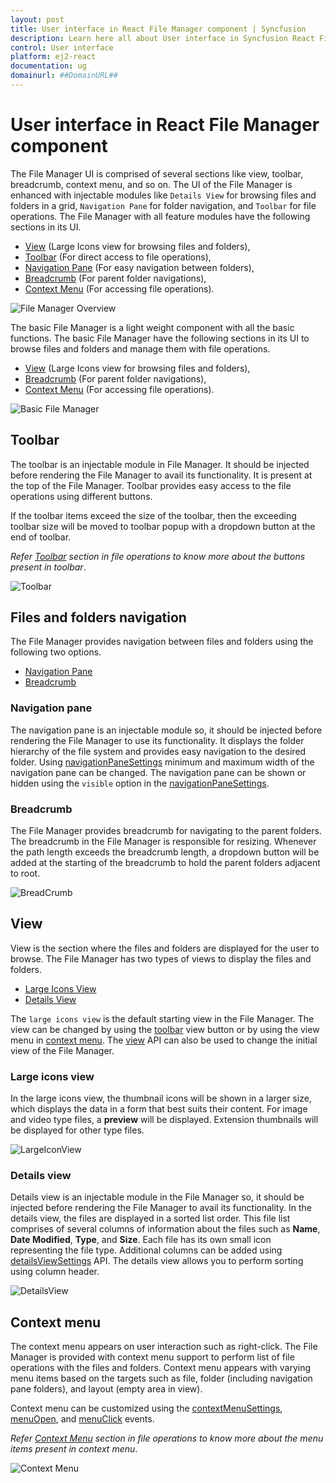 ```yaml
---
layout: post
title: User interface in React File Manager component | Syncfusion
description: Learn here all about User interface in Syncfusion React File Manager component of Syncfusion Essential JS 2 and more.
control: User interface 
platform: ej2-react
documentation: ug
domainurl: ##DomainURL##
---
```


# User interface in React File Manager component

The File Manager UI is comprised of several sections like view, toolbar, breadcrumb, context menu, and so on. The UI of the File Manager is enhanced with injectable modules like `Details View` for browsing files and folders in a grid, `Navigation Pane` for folder navigation, and `Toolbar` for file operations. The File Manager with all feature modules have the following sections in its UI.

* [View](#view) (Large Icons view for browsing files and folders),
* [Toolbar](#toolbar) (For direct access to file operations),
* [Navigation Pane](#navigation-pane) (For easy navigation between folders),
* [Breadcrumb](#breadcrumb) (For parent folder navigations),
* [Context Menu](#context-menu) (For accessing file operations).

![File Manager Overview](./images/user-interface.png)

The basic File Manager is a light weight component with all the basic functions. The basic File Manager have the following sections in its UI to browse files and folders and manage them with file operations.

* [View](#view) (Large Icons view for browsing files and folders),
* [Breadcrumb](#breadcrumb) (For parent folder navigations),
* [Context Menu](#context-menu) (For accessing file operations).

![Basic File Manager](./images/default-ui.png)

## Toolbar

The toolbar is an injectable module in File Manager. It should be injected before rendering the File Manager to avail its functionality. It is present at the top of the File Manager. Toolbar provides easy access to the file operations using different buttons.

If the toolbar items exceed the size of the toolbar, then the exceeding toolbar size will be moved to toolbar popup with a dropdown button at the end of toolbar.

*Refer [Toolbar](./file-operations/#toolbar) section in file operations to know more about the buttons present in toolbar*.

![Toolbar](./images/toolbar.png)

## Files and folders navigation

The File Manager provides navigation between files and folders using the following two options.

* [Navigation Pane](#navigation-pane)
* [Breadcrumb](#breadcrumb)

### Navigation pane

The navigation pane is an injectable module so, it should be injected before rendering the File Manager to use its functionality.
It displays the folder hierarchy of the file system and provides easy navigation to the desired folder. Using [navigationPaneSettings](https://ej2.syncfusion.com/react/documentation/api/file-manager/#navigationpanesettings) minimum and maximum width of the navigation pane can be changed.
The navigation pane can be shown or hidden using the `visible` option in the [navigationPaneSettings](https://ej2.syncfusion.com/react/documentation/api/file-manager/#navigationpanesettings).

### Breadcrumb

The File Manager provides breadcrumb for navigating to the parent folders. The breadcrumb in the File Manager is responsible for resizing.
Whenever the path length exceeds the breadcrumb length, a dropdown button will be added at the starting of the breadcrumb to hold the parent folders adjacent to root.

![BreadCrumb](./images/breadcrumb.png)

## View

View is the section where the files and folders are displayed for the user to browse. The File Manager has two types of views to display the files and folders.

* [Large Icons View](#large-icons-view)
* [Details View](#details-view)

The `large icons view` is the default starting view in the File Manager. The view can be changed by using the [toolbar](#toolbar) view button or by using the view menu in [context menu](#context-menu). The [view](https://ej2.syncfusion.com/react/documentation/api/file-manager/#view) API can also be used to change the initial view of the File Manager.

### Large icons view

In the large icons view, the thumbnail icons will be shown in a larger size, which displays the data in a form that best suits their content.  For image and video type files, a **preview** will be displayed. Extension thumbnails will be displayed for other type files.

![LargeIconView](./images/largeiconsview.png)

### Details view

Details view is an injectable module in the File Manager so, it should be injected before rendering the File Manager to avail its functionality. In the details view, the files are displayed in a sorted list order. This file list comprises of several columns of information about the files such as **Name**, **Date Modified**, **Type**, and **Size**. Each file has its own small icon representing the file type. Additional columns can be added using [detailsViewSettings](https://ej2.syncfusion.com/react/documentation/api/file-manager/#detailsviewsettings) API. The details view allows you to perform sorting using column header.

![DetailsView](./images/detailsview.png)

## Context menu

The context menu appears on user interaction such as right-click. The File Manager is provided with context menu support to perform list of file operations with the files and folders. Context menu appears with varying menu items based on the targets such as file, folder (including navigation pane folders),  and layout (empty area in view).

Context menu can be customized using the [contextMenuSettings](https://ej2.syncfusion.com/react/documentation/api/file-manager/#contextmenusettings), [menuOpen](https://ej2.syncfusion.com/react/documentation/api/file-manager/#menuopen), and [menuClick](https://ej2.syncfusion.com/react/documentation/api/file-manager/#menuclick) events.

*Refer [Context Menu](./file-operations/#context-menu) section in file operations to know more about the menu items present in context menu*.

![Context Menu](./images/contextmenu.png)